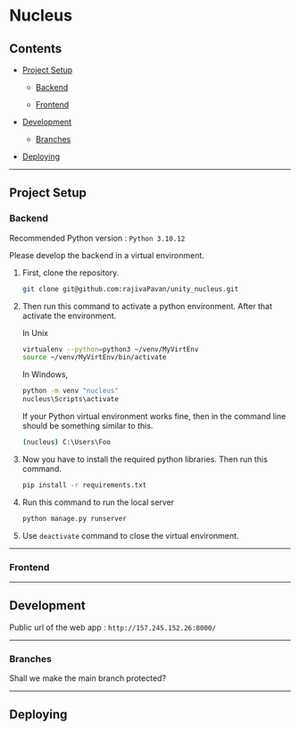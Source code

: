 # Nucleus 

## Contents

- [Project Setup](#project-setup)
  - [Backend](#backend-env-setup)

  - [Frontend](#frontend-env-setup)

- [Development](#development)
  - [Branches](#branches)
- [Deploying](#deploying)
___

## Project Setup

### Backend  

Recommended Python version : `Python 3.10.12`
  
Please develop the backend in a virtual environment.

   
1) First, clone the repository. 
    
    ```bash
    git clone git@github.com:rajivaPavan/unity_nucleus.git
    ```

2) Then run this command to activate a python environment. After that activate the environment. 

    In Unix
    ```bash
    virtualenv --python=python3 ~/venv/MyVirtEnv
    source ~/venv/MyVirtEnv/bin/activate
    ```

    In Windows,
    ```bash
    python -m venv "nucleus"
    nucleus\Scripts\activate
    ```

    If your Python virtual environment works fine, then in the command line should be something similar to this.
    
    ```bash
    (nucleus) C:\Users\Foo
    ```

3) Now you have to install the required python libraries. Then run this command.

    ```bash
    pip install -r requirements.txt
    ```

4) Run this command to run the local server

    ```bash
    python manage.py runserver
    ```

5) Use `deactivate` command to close the virtual environment.
___

### Frontend


___

## Development

Public url of the web app : `http://157.245.152.26:8000/`
___

### Branches

Shall we make the main branch protected?
___

## Deploying






